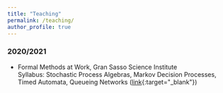 ```yaml
---
title: "Teaching"
permalink: /teaching/
author_profile: true
---
```




### 2020/2021
* Formal Methods at Work, Gran Sasso Science Institute <br/>
Syllabus: Stochastic Process Algebras, Markov Decision Processes, Timed Automata, Queueing Networks ([link](https://sites.google.com/gssi.it/csgssi/ph-d-program/2020-2021?authuser=0){:target="_blank"})
